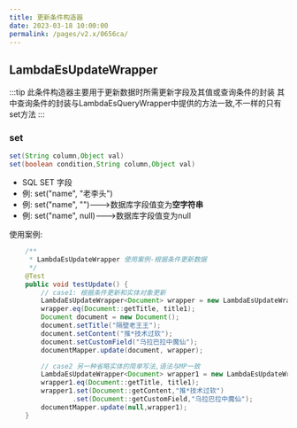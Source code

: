 ```yaml
---
title: 更新条件构造器
date: 2023-03-18 10:00:00
permalink: /pages/v2.x/0656ca/
---
```

## LambdaEsUpdateWrapper

:::tip 此条件构造器主要用于更新数据时所需更新字段及其值或查询条件的封装
其中查询条件的封装与LambdaEsQueryWrapper中提供的方法一致,不一样的只有set方法
:::

### set

```java
set(String column,Object val)
set(boolean condition,String column,Object val)
```

- SQL SET 字段
- 例: set("name", "老李头")
- 例: set("name", "")--->数据库字段值变为**空字符串**
- 例: set("name", null)--->数据库字段值变为null

使用案例:

```java
    /**
     * LambdaEsUpdateWrapper 使用案例-根据条件更新数据
     */
    @Test
    public void testUpdate() {
        // case1: 根据条件更新和实体对象更新
        LambdaEsUpdateWrapper<Document> wrapper = new LambdaEsUpdateWrapper<>();
        wrapper.eq(Document::getTitle, title1);
        Document document = new Document();
        document.setTitle("隔壁老王王");
        document.setContent("推*技术过软");
        document.setCustomField("乌拉巴拉中魔仙");
        documentMapper.update(document, wrapper);

        // case2 另一种省略实体的简单写法,语法与MP一致
        LambdaEsUpdateWrapper<Document> wrapper1 = new LambdaEsUpdateWrapper<>();
        wrapper1.eq(Document::getTitle, title1);
        wrapper1.set(Document::getContent,"推*技术过软")
                .set(Document::getCustomField,"乌拉巴拉中魔仙");
        documentMapper.update(null,wrapper1);
    }
```
